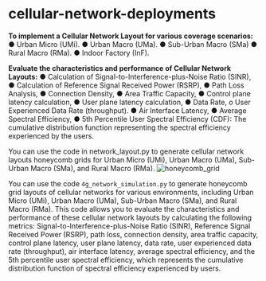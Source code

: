 # cellular-network-deployments

**To implement a Cellular Network Layout for various coverage scenarios:**
  ● Urban Micro (UMi).
  ● Urban Macro (UMa).
  ● Sub-Urban Macro (SMa)
  ● Rural Macro (RMa).
  ● Indoor Factory (InF).



**Evaluate the characteristics and performance of Cellular Network Layouts:**
  ● Calculation of Signal-to-Interference-plus-Noise Ratio (SINR),
  ● Calculation of Reference Signal Received Power (RSRP),
  ● Path Loss Analysis,
  ● Connection Density,
  ● Area Traffic Capacity,
  ● Control plane latency calculation,
  ● User plane latency calculation,
  ● Data Rate,
    o User Experienced Data Rate (throughput).
  ● Air Interface Latency,
  ● Average Spectral Efficiency,
  ● 5th Percentile User Spectral Efficiency (CDF): The cumulative distribution function
  representing the spectral efficiency experienced by the users.

You can use the code in network_layout.py to generate cellular network layouts honeycomb grids for Urban Micro (UMi), Urban Macro (UMa), Sub-Urban Macro (SMa), and Rural Macro (RMa).
![honeycomb_grid](https://github.com/user-attachments/assets/2b1053c6-3d58-4762-b50c-1596e2fd8e3d)

You can use the code `4g_network_simulation.py` to generate honeycomb grid layouts of cellular networks for various environments, including Urban Micro (UMi), Urban Macro (UMa), Sub-Urban Macro (SMa), and Rural Macro (RMa). This code allows you to evaluate the characteristics and performance of these cellular network layouts by calculating the following metrics: Signal-to-Interference-plus-Noise Ratio (SINR), Reference Signal Received Power (RSRP), path loss, connection density, area traffic capacity, control plane latency, user plane latency, data rate, user experienced data rate (throughput), air interface latency, average spectral efficiency, and the 5th percentile user spectral efficiency, which represents the cumulative distribution function of spectral efficiency experienced by users.





